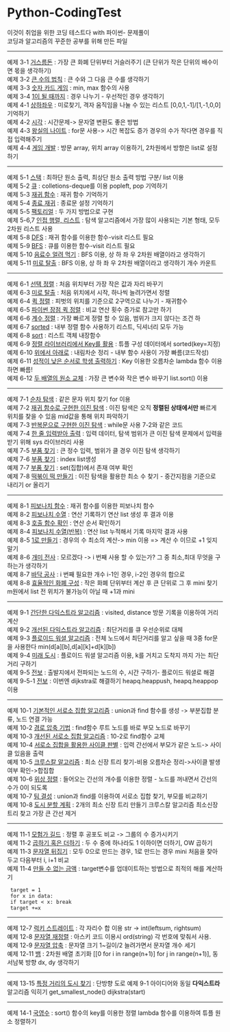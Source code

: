# Python-CodingTest
이것이 취업을 위한 코딩 테스트다 with 파이썬- 문제풀이<br>
코딩과 알고리즘의 꾸준한 공부를 위해 만든 파일<br>

-------------------------------------------------
예제 3-1 [거스름돈](Ch03.그리디/3-1.py) : 가장 큰 화폐 단위부터 거슬러주기 (큰 단위가 작은 단위의 배수이면 몫을 생각하기)<br>
예제 3-2 [큰 수의 법칙](Ch03.그리디/3-2.py) : 큰 수와 그 다음 큰 수를 생각하기 <br>
예제 3-3 [숫자 카드 게임](Ch03.그리디/3-3.py) : min, max 함수의 사용 <br>
예제 3-4 [1이 될 때까지](Ch03.그리디/3-4.py) : 경우 나누기 - 우선적인 경우 생각하기 <br>
예제 4-1 [상하좌우](Ch04.구현/4-1.py) : 미로찾기, 격자 움직임을 나눌 수 있는 리스트 [0,0,1,-1]/[1,-1,0,0] 기억하기 <br>
예제 4-2 [시각](Ch04.구현/4-2.py) : 시간문제-> 문자열 변환도 좋은 방법 <br>
예제 4-3 [왕실의 나이트](Ch04.구현/4-3.py) : for문 사용-> 시간 복잡도 증가 경우의 수가 작다면 경우를 직접 입력해주기 <br>
예제 4-4 [게임 개발](Ch04.구현/4-4.py) : 방문 array, 위치 array 이용하기, 2차원에서 방향은 list로 설정하기 <br>

-----------------------------------------------
예제 5-1 [스택](Ch05.DFSBFS/5-1.py) : 최하단 원소 출력, 최상단 원소 출력 방법 구분/ list 이용 <br>
예제 5-2 [큐](Ch05.DFSBFS/5-2.py) : colletions-deque를 이용 popleft, pop 기억하기 <br>
예제 5-3 [재귀 함수](Ch05.DFSBFS/5-3.py) : 재귀 함수 기억하기 <br>
예제 5-4 [종료 재귀](Ch05.DFSBFS/5-4.py) : 종료문 설정 기억하기 <br>
예제 5-5 [팩토리얼](Ch05.DFSBFS/5-5.py) : 두 가지 방법으로 구현<br>
예제 5-6,7 [인접 행렬, 리스트](Ch05.DFSBFS/5-6,7.py) : 탐색 알고리즘에서 가장 많이 사용되는 기본 형태, 모두 2차원 리스트 사용<br>
예제 5-8 [DFS](Ch05.DFSBFS/5-8.py) : 재귀 함수를 이용한 함수-visit 리스트 필요 <br>
예제 5-9 [BFS](Ch05.DFSBFS/5-9.py) : 큐를 이용한 함수-visit 리스트 필요 <br>
예제 5-10 [음료수 얼려 먹기](Ch05.DFSBFS/5-10.py) : BFS 이용, 상 하 좌 우 2차원 배열이라고 생각하기 <br>
예제 5-11 [미로 탈출](Ch05.DFSBFS/5-11.py) : BFS 이용, 상 하 좌 우 2차원 배열이라고 생각하기 개수 카운트 <br>

-----------------------------------------------

예제 6-1 [선택 정렬](Ch06.정렬/6-1.py) : 처음 위치부터 가장 작은 값과 자리 바꾸기 <br>
예제 6-3 [미로 탈출](Ch06.정렬/6-3.py) : 처음 위치에서 시작, 하나씩 늘려가면서 정렬 <br>
예제 6-4 [퀵 정렬](Ch06.정렬/6-4.py) : 피벗의 위치를 기준으로 2구역으로 나누기 - 재귀함수<br>
예제 6-5 [파이썬 장점 퀵 정렬](Ch06.정렬/6-5.py) : 비교 연산 횟수 증가로 참고만 하기<br>
예제 6-6 [계수 정렬](Ch06.정렬/6-6.py) : 가장 빠르게 정렬 할 수 있음, 범위가 크지 않다는 조건 하<br>
예제 6-7 [sorted](Ch06.정렬/6-7.py) : 내부 정렬 함수 사용하기 리스트, 딕셔너리 모두 가능<br>
예제 6-8 [sort](Ch06.정렬/6-8.py) : 리스트 객체 내장함수<br>
예제 6-9 [정렬 라이브러리에서 Key를 활용](Ch06.정렬/6-9.py) : 튜플 구성 데이터에서 sorted(key=지정) <br>
예제 6-10 [위에서 아래로](Ch06.정렬/6-10.py) : 내림차순 정리 - 내부 함수 사용이 가장 빠름(코드작성) <br>
예제 6-11 [성적이 낮은 순서로 학생 출력하기](Ch06.정렬/6-11.py) : Key 이용한 오름차순 lambda 함수 이용하면 빠름! <br>
예제 6-12 [두 배열의 원소 교체](Ch06.정렬/6-12.py) : 가장 큰 변수와 작은 변수 바꾸기 list.sort() 이용 <br>

-----------------------------------------------

예제 7-1 [순차 탐색](Ch07.이진탐색/7-1.py) : 같은 문자 위치 찾기 for 이용 <br>
예제 7-2 [재귀 함수로 구현한 이진 탐색](Ch07.이진탐색/7-2.py) : 이진 탐색은 오직 **정렬된 상태에서만** 빠르게 위치를 찾을 수 있음 mid값을 통해 위치 파악하기 <br>
예제 7-3 [반복문으로 구현한 이진 탐색](Ch07.이진탐색/7-3.py) : while문 사용 7-2와 같은 코드 <br>
예제 7-4 [한 줄 입력받아 출력](Ch07.이진탐색/7-4.py) : 입력 데이터, 탐색 범위가 큰 이진 탐색 문제에서 입력을 받기 위해 sys 라이브러리 사용 <br>
예제 7-5 [부품 찾기](Ch07.이진탐색/7-5.py) : 큰 정수 입력, 범위가 클 경우 이진 탐색 생각하기 <br>
예제 7-6 [부품 찾기](Ch07.이진탐색/7-6.py) : index list생성 <br>
예제 7-7 [부품 찾기](Ch07.이진탐색/7-7.py) : set(집합)에서 존재 여부 확인 <br>
예제 7-8 [떡볶이 떡 만들기](Ch07.이진탐색/7-8.py) : 이진 탐색을 활용한 최소 수 찾기 - 중간지점을 기준으로 내리기 or 올리기 <br>

-----------------------------------------------

예제 8-1 [피보나치 함수](Ch08.다이나믹프로그래밍/8-1.py) : 재귀 함수를 이용한 피보나치 함수 <br>
예제 8-2 [피보나치 수열](Ch08.다이나믹프로그래밍/8-2.py) : 연산 기록하기 연산 list 생성 후 결과 이용 <br>
예제 8-3 [호출 함수 확인](Ch08.다이나믹프로그래밍/8-3.py) : 연산 순서 확인하기  <br>
예제 8-4 [피보나치 수열(반복)](Ch08.다이나믹프로그래밍/8-4.py) : 연산 list 누적해서 기록 마지막 결과 사용 <br>
예제 8-5 [1로 만들기](Ch08.다이나믹프로그래밍/8-5.py) : 경우의 수 최소의 계산-> min 이용 => 계산 수 이므로 +1 잊지말기 <br>
예제 8-6 [개미 전사](Ch08.다이나믹프로그래밍/8-6.py) : 모르겠다 -> i 번째 사용 할 수 있는가? 그 중 최소,최대 무엇을 구하는가 생각하기<br>
예제 8-7 [바닥 공사](Ch08.다이나믹프로그래밍/8-7.py) : i 번째 필요한 개수 i-1인 경우, i-2인 경우의 합으로 <br>
예제 8-8 [효율적인 화폐 구성](Ch08.다이나믹프로그래밍/8-8.py) : 작은 화폐 단위부터 계산 후 큰 단위로 그 후 mini 찾기 m원에서 list 전 위치가 불가능이 아닐 때 +1과 mini <br>

------------------------------------------

예제 9-1 [간단한 다익스트라 알고리즘](Ch09.최단경로/9-1.py) : visited, distance 방문 기록을 이용하여 거리 계산 <br>
예제 9-2 [개선된 다익스트라 알고리즘](Ch09.최단경로/9-2.py) : 최단거리를 큐 우선순위로 대체 <br>
예제 9-3 [플로이드 워셜 알고리즘](Ch09.최단경로/9-3.py) : 전체 노드에서 최단거리를 알고 싶을 때 3중 for문을 사용한다 min(d[a][b],d[a][k]+d[k][b]) <br>
예제 9-4 [미래 도시](Ch09.최단경로/9-4.py) : 플로이드 워셜 알고리즘 이용, k를 거치고 도착지 까지 가는 최단 거리 구하기 <br>
예제 9-5 [전보](Ch09.최단경로/9-5.py) : 출발지에서 전파되는 노드의 수, 시간 구하기- 플로이드 워셜로 해결 <br>
예제 9-5-1 [전보](Ch09.최단경로/9-5-1.py) : 이번엔 dijkstra로 해결하기 heapq.heappush, heapq.heappop 이용<br>

----------------------------------------

예제 10-1 [기본적인 서로소 집합 알고리즘](Ch10.그래프이론/10-1.py) : union과 find 함수를 생성 -> 부분집합 분류, 노드 연결 가능 <br>
예제 10-2 [경로 압축 기법](Ch10.그래프이론/10-2.py) : find함수 루트 노드를 바로 부모 노드로 바꾸기 <br>
예제 10-3 [개선된 서로소 집합 알고리즘](Ch10.그래프이론/10-3.py) : 10-2로 find함수 교체 <br>
예제 10-4 [서로소 집합을 활용한 사이클 판별](Ch10.그래프이론/10-4.py) : 입력 간선에서 부모가 같은 노드-> 사이클 있음을 출력 <br>
예제 10-5 [크루스칼 알고리즘](Ch10.그래프이론/10-5.py) : 최소 신장 트리 찾기-비용 오름차순 정리->사이클 발생 여부 확인->합집합 <br>
예제 10-6 [위상 정렬](Ch10.그래프이론/10-6.py) : 들어오는 간선의 개수를 이용한 정렬 - 노드를 꺼내면서 간선의 수가 0이 되도록 <br>
예제 10-7 [팀 결성](Ch10.그래프이론/10-7.py) : union과 find를 이용하여 서로소 집합 찾기, 부모를 비교하기 <br>
예제 10-8 [도시 분할 계획](Ch10.그래프이론/10-8.py) : 2개의 최소 신장 트리 만들기 크루스칼 알고리즘 최소신장 트리 찾고 가장 큰 간선 제거 <br>

----------------------------------------

예제 11-1 [모험가 길드](Ch11.그리디문제/모험가길드.py) : 정렬 후 공포도 비교 -> 그룹의 수 증가시키기 <br>
예제 11-2 [곱하기 혹은 더하기](Ch11.그리디문제/곱하기혹은더하기.py) : 두 수 중에 하나라도 1 이하이면 더하기, OW 곱하기 <br>
예제 11-3 [문자열 뒤집기](Ch11.그리디문제/문자열뒤집기.py) : 모두 0으로 만드는 경우, 1로 만드는 경우 mini 처음을 찾아두고 다음부터 i, i+1 비교 <br>
예제 11-4 [만들 수 없는 금액](Ch11.그리디문제/만들수없는금액.py) : target변수를 업데이트하는 방법으로 최적의 해를 계산하기 <br>
 

     target = 1
     for x in data:
     if target < x: break
     target +=x 

 
----------------------------------------

예제 12-7 [럭키 스트레이트](Ch12.구현문제/럭키스트레이트.py) : 각 자리수 합 이용 str -> int(leftsum, rightsum) <br>
예제 12-8 [문자열 재정렬](Ch12.구현문제/문자열재정렬.py) : 아스키 코드 이용시 ord(string) 각 번호에 맞춰서 사용. <br>
예제 12-9 [문자열 압축](Ch12.구현문제/문자열압축.py) : 문자열 크기 1~길이/2 늘려가면서 문자열 개수 세기 <br>
예제 12-11 [뱀](Ch12.구현문제/뱀.py) : 2차원 배열 초기화 [[0 for i in range(n+1)] for j in range(n+1)], 동서남북 방향 dx, dy 생각하기 <br>

--------------------------------------

예제 13-15 [특정 거리의 도시 찾기](Ch13.DFSBFS문제/13-15.py) : 단방향 도로 예제 9-1 아이디어와 동일 **다익스트라** 알고리즘 익히기 get_smallest_node() dijkstra(start) <br>

--------------------------------------

예제 14-1 [국영수](Ch14.정렬문제/국영수.py) : sort() 함수의 key를 이용한 정렬 lambda 함수를 이용하여 튜플 원소 정렬하기 <br>


